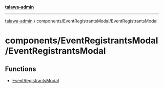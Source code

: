 [**talawa-admin**](../../../README.md)

***

[talawa-admin](../../../README.md) / components/EventRegistrantsModal/EventRegistrantsModal

# components/EventRegistrantsModal/EventRegistrantsModal

## Functions

- [EventRegistrantsModal](functions/EventRegistrantsModal.md)
